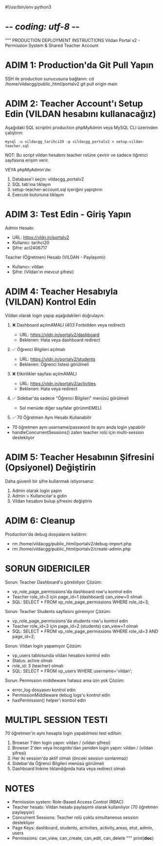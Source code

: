 #!/usr/bin/env python3
# -*- coding: utf-8 -*-
"""
PRODUCTION DEPLOYMENT INSTRUCTIONS
Vildan Portal v2 - Permission System & Shared Teacher Account

ADIM 1: Production'da Git Pull Yapın
=====================================
SSH ile production sunucusuna bağlanın:
cd /home/vildacgg/public_html/portalv2
git pull origin main

ADIM 2: Teacher Account'ı Setup Edin (VILDAN hesabını kullanacağız)
===================================================================
Aşağıdaki SQL scriptini production phpMyAdmin veya MySQL CLI üzerinden çalıştırın:

    mysql -u vildacgg_tarihci20 -p vildacgg_portalv2 < setup-vildan-teacher.sql
    
NOT: Bu script vildan hesabını teacher rolüne çevirir ve sadece öğrenci sayfasına erişim verir.
    
VEYA phpMyAdmin'de:
1. Database'i seçin: vildacgg_portalv2
2. SQL tab'ına tıklayın
3. setup-teacher-account.sql içeriğini yapıştırın
4. Execute butonuna tıklayın

ADIM 3: Test Edin - Giriş Yapın
===============================
Admin Hesabı:
- URL: https://vldn.in/portalv2
- Kullanıcı: tarihci20
- Şifre: aci2406717

Teacher (Öğretmen) Hesabı (VILDAN - Paylaşımlı):
- Kullanıcı: vildan
- Şifre: (Vildan'ın mevcut şifresi)

ADIM 4: Teacher Hesabıyla (VILDAN) Kontrol Edin
================================================
Vildan olarak login yapıp aşağıdakileri doğrulayın:

1. ❌ Dashboard açılmAMALI (403 Forbidden veya redirect)
   - URL: https://vldn.in/portalv2/dashboard
   - Beklenen: Hata veya dashboard redirect

2. ✅ Öğrenci Bilgileri açılmalı
   - URL: https://vldn.in/portalv2/students
   - Beklenen: Öğrenci listesi görülmeli

3. ❌ Etkinlikler sayfası açılmAMALI
   - URL: https://vldn.in/portalv2/activities
   - Beklenen: Hata veya redirect

4. ✅ Sidebar'da sadece "Öğrenci Bilgileri" menüsü görülmeli
   - Sol menüde diğer sayfalar görünmEMELİ

5. ✅ 70 Öğretmen Aynı Hesabı Kullanabilir
- 70 öğretmen aynı username/password ile aynı anda login yapabilir
- handleConcurrentSessions() zaten teacher rolü için multi-session destekliyor

ADIM 5: Teacher Hesabının Şifresini (Opsiyonel) Değiştirin
===========================================================
Daha güvenli bir şifre kullanmak istiyorsanız:
1. Admin olarak login yapın
2. Admin > Kullanıcılar'a gidin
3. Vildan hesabını bulup şifresini değiştirin

ADIM 6: Cleanup
===============
Production'da debug dosyalarını kaldırın:
- rm /home/vildacgg/public_html/portalv2/debug-import.php
- rm /home/vildacgg/public_html/portalv2/create-admin.php

SORUN GIDERICILER
=================

Sorun: Teacher Dashboard'u görebiliyor
Çözüm: 
- vp_role_page_permissions'da dashboard row'u kontrol edin
- Teacher role_id=3 için page_id=1 (dashboard) can_view=0 olmalı
- SQL: SELECT * FROM vp_role_page_permissions WHERE role_id=3;

Sorun: Teacher Students sayfasını göremyor
Çözüm:
- vp_role_page_permissions'da students row'u kontrol edin
- Teacher role_id=3 için page_id=2 (students) can_view=1 olmalı
- SQL: SELECT * FROM vp_role_page_permissions WHERE role_id=3 AND page_id=2;

Sorun: Vildan login yapamıyor
Çözüm:
- vp_users tablosunda vildan hesabını kontrol edin
- Status: active olmalı
- role_id: 3 (teacher) olmalı
- SQL: SELECT * FROM vp_users WHERE username='vildan';

Sorun: Permission middleware hatasız ama izin yok
Çözüm:
- error_log dosyasını kontrol edin
- PermissionMiddleware debug logs'u kontrol edin
- hasPermission() helper'ı kontrol edin

MULTIPL SESSION TESTI
====================
70 öğretmen'in aynı hesapla login yapabilmesi test edilsin:
1. Browser 1'den login yapın: vildan / (vildan şifresi)
2. Browser 2'den veya Incognito'dan yeniden login yapın: vildan / (vildan şifresi)
3. Her iki session'da aktif olmalı (önceki session sonlanmaz)
4. Sidebar'da Öğrenci Bilgileri menüsü görülmeli
5. Dashboard linkine tıklandığında hata veya redirect olmalı

NOTES
=====
- Permission system: Role-Based Access Control (RBAC)
- Teacher hesabı: Vildan hesabı paylaşımlı olarak kullanılıyor (70 öğretmen paylaşıyor)
- Concurrent Sessions: Teacher rolü çoklu simultaneous session destekliyor
- Page Keys: dashboard, students, activities, activity_areas, etut, admin, users
- Permissions: can_view, can_create, can_edit, can_delete
"""
print(__doc__)
